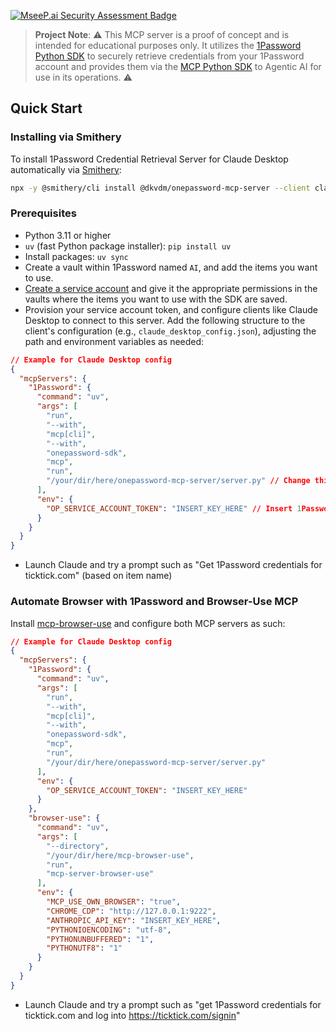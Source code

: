 [![MseeP.ai Security Assessment Badge](https://mseep.net/pr/dkvdm-onepassword-mcp-server-badge.png)](https://mseep.ai/app/dkvdm-onepassword-mcp-server)

> **Project Note**: ⚠️ This MCP server is a proof of concept and is intended for educational purposes only. It utilizes the [1Password Python SDK](https://github.com/modelcontextprotocol/python-sdk) to securely retrieve credentials from your 1Password account and provides them via the [MCP Python SDK](https://github.com/modelcontextprotocol/python-sdk) to Agentic AI for use in its operations. ⚠️

## Quick Start

### Installing via Smithery

To install 1Password Credential Retrieval Server for Claude Desktop automatically via [Smithery](https://smithery.ai/server/@dkvdm/onepassword-mcp-server):

```bash
npx -y @smithery/cli install @dkvdm/onepassword-mcp-server --client claude
```

### Prerequisites

-   Python 3.11 or higher
-   `uv` (fast Python package installer): `pip install uv`
-   Install packages: `uv sync`
- Create a vault within 1Password named `AI`, and add the items you want to use.
- [Create a service account](https://my.1password.com/developer-tools/infrastructure-secrets/serviceaccount/) and give it the appropriate permissions in the vaults where the items you want to use with the SDK are saved.
- Provision your service account token, and configure clients like Claude Desktop to connect to this server. Add the following structure to the client's configuration (e.g., `claude_desktop_config.json`), adjusting the path and environment variables as needed:

```json
// Example for Claude Desktop config
{
  "mcpServers": {
    "1Password": {
      "command": "uv",
      "args": [
        "run",
        "--with",
        "mcp[cli]",
        "--with",
        "onepassword-sdk",
        "mcp",
        "run",
        "/your/dir/here/onepassword-mcp-server/server.py" // Change this path
      ],
      "env": {
        "OP_SERVICE_ACCOUNT_TOKEN": "INSERT_KEY_HERE" // Insert 1Password Service Account Token
      }
    }
  }
}
```
* Launch Claude and try a prompt such as "Get 1Password credentials for ticktick.com" (based on item name)


### Automate Browser with 1Password and Browser-Use MCP

Install [mcp-browser-use](https://github.com/Saik0s/mcp-browser-use) and configure both MCP servers as such:

```json
// Example for Claude Desktop config
{
  "mcpServers": {
    "1Password": {
      "command": "uv",
      "args": [
        "run",
        "--with",
        "mcp[cli]",
        "--with",
        "onepassword-sdk",
        "mcp",
        "run",
        "/your/dir/here/onepassword-mcp-server/server.py"
      ],
      "env": {
        "OP_SERVICE_ACCOUNT_TOKEN": "INSERT_KEY_HERE"
      }
    },
    "browser-use": {
      "command": "uv",
      "args": [
        "--directory",
        "/your/dir/here/mcp-browser-use",
        "run",
        "mcp-server-browser-use"
      ],
      "env": {
        "MCP_USE_OWN_BROWSER": "true",
        "CHROME_CDP": "http://127.0.0.1:9222",
        "ANTHROPIC_API_KEY": "INSERT_KEY_HERE",
        "PYTHONIOENCODING": "utf-8",
        "PYTHONUNBUFFERED": "1",
        "PYTHONUTF8": "1"
      }
    }
  }
}
```
* Launch Claude and try a prompt such as "get 1Password credentials for ticktick.com and log into https://ticktick.com/signin"

